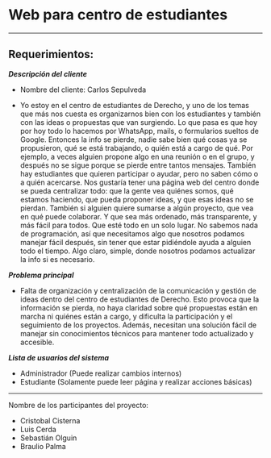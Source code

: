# Web para centro de estudiantes
---
## Requerimientos:

***Descripción del cliente***

- Nombre del cliente: Carlos Sepulveda

- Yo estoy en el centro de estudiantes de Derecho, y uno de los temas que más nos cuesta es organizarnos bien con los estudiantes y también con las ideas o propuestas que van surgiendo.
Lo que pasa es que hoy por hoy todo lo hacemos por WhatsApp, mails, o formularios sueltos de Google. Entonces la info se pierde, nadie sabe bien qué cosas ya se propusieron, qué se está trabajando, o quién está a cargo de qué. Por ejemplo, a veces alguien propone algo en una reunión o en el grupo, y después no se sigue porque se pierde entre tantos mensajes. También hay estudiantes que quieren participar o ayudar, pero no saben cómo o a quién acercarse.
Nos gustaría tener una página web del centro donde se pueda centralizar todo: que la gente vea quiénes somos, qué estamos haciendo, que pueda proponer ideas, y que esas ideas no se pierdan. También si alguien quiere sumarse a algún proyecto, que vea en qué puede colaborar. Y que sea más ordenado, más transparente, y más fácil para todos. Que esté todo en un solo lugar.
No sabemos nada de programación, así que necesitamos algo que nosotros podamos manejar fácil después, sin tener que estar pidiéndole ayuda a alguien todo el tiempo. Algo claro, simple, donde nosotros podamos actualizar la info si es necesario.



***Problema principal***

- Falta de organización y centralización de la comunicación y gestión de ideas dentro del centro de estudiantes de Derecho. Esto provoca que la información se pierda, no haya claridad sobre qué propuestas están en marcha ni quiénes están a cargo, y dificulta la participación y el seguimiento de los proyectos. Además, necesitan una solución fácil de manejar sin conocimientos técnicos para mantener todo actualizado y accesible.

***Lista de usuarios del sistema***

- Administrador (Puede realizar cambios internos)
- Estudiante (Solamente puede leer página y realizar acciones básicas)

---
Nombre de los participantes del proyecto:
- Cristobal Cisterna
- Luis Cerda
- Sebastián Olguin
- Braulio Palma
